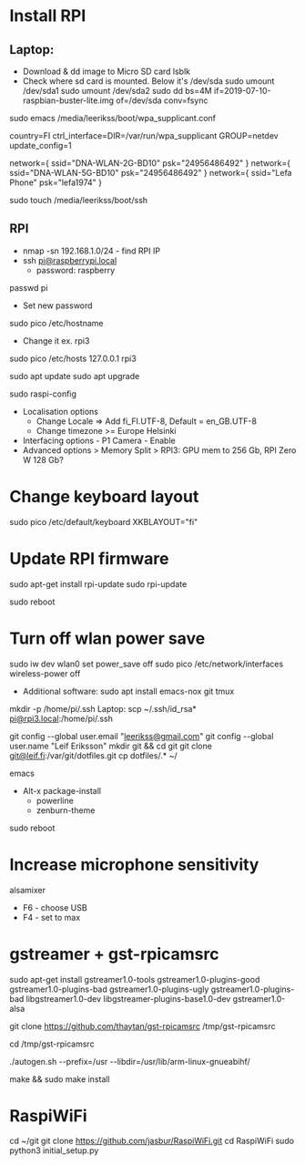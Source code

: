Install RPI
===========

Laptop:
-------
- Download & dd image to Micro SD card
lsblk
- Check where sd card is mounted. Below it's /dev/sda
sudo umount /dev/sda1
sudo umount /dev/sda2
sudo dd bs=4M if=2019-07-10-raspbian-buster-lite.img of=/dev/sda conv=fsync

sudo emacs /media/leerikss/boot/wpa_supplicant.conf

country=FI
ctrl_interface=DIR=/var/run/wpa_supplicant GROUP=netdev
update_config=1

network={
    ssid="DNA-WLAN-2G-BD10"
    psk="24956486492"
}
network={
    ssid="DNA-WLAN-5G-BD10"
    psk="24956486492"
}
network={
    ssid="Lefa Phone"
    psk="lefa1974"
}

sudo touch /media/leerikss/boot/ssh

RPI
---
- nmap -sn 192.168.1.0/24 - find RPI IP
- ssh pi@raspberrypi.local
  - password: raspberry

passwd pi
- Set new password

sudo pico /etc/hostname
- Change it ex. rpi3

sudo pico /etc/hosts
127.0.0.1	rpi3

sudo apt update
sudo apt upgrade

sudo raspi-config
  - Localisation options
    - Change Locale => Add fi_FI.UTF-8, Default = en_GB.UTF-8
    - Change timezone >= Europe Helsinki
  - Interfacing options - P1 Camera - Enable
  - Advanced options > Memory Split > RPI3: GPU mem to 256 Gb, RPI Zero W 128 Gb?

# Change keyboard layout
sudo pico /etc/default/keyboard
XKBLAYOUT="fi"

# Update RPI firmware
sudo apt-get install rpi-update
sudo rpi-update

sudo reboot

# Turn off wlan power save
sudo iw dev wlan0 set power_save off
sudo pico /etc/network/interfaces
wireless-power off

- Additional software:
sudo apt install emacs-nox git tmux

mkdir -p /home/pi/.ssh
Laptop: scp ~/.ssh/id_rsa* pi@rpi3.local:/home/pi/.ssh

git config --global user.email "leerikss@gmail.com"
git config --global user.name "Leif Eriksson"
mkdir git && cd git
git clone git@leif.fi:/var/git/dotfiles.git
cp dotfiles/.* ~/

emacs
- Alt-x package-install
  - powerline
  - zenburn-theme

sudo reboot

Increase microphone sensitivity
===============================
alsamixer
- F6 - choose USB
- F4 - set to max

gstreamer + gst-rpicamsrc
=========================
sudo apt-get install gstreamer1.0-tools gstreamer1.0-plugins-good gstreamer1.0-plugins-bad gstreamer1.0-plugins-ugly gstreamer1.0-plugins-bad libgstreamer1.0-dev libgstreamer-plugins-base1.0-dev gstreamer1.0-alsa

git clone https://github.com/thaytan/gst-rpicamsrc /tmp/gst-rpicamsrc

cd /tmp/gst-rpicamsrc

./autogen.sh --prefix=/usr --libdir=/usr/lib/arm-linux-gnueabihf/

make && sudo make install

RaspiWiFi
=========
cd ~/git
git clone https://github.com/jasbur/RaspiWiFi.git
cd RaspiWiFi
sudo python3 initial_setup.py
